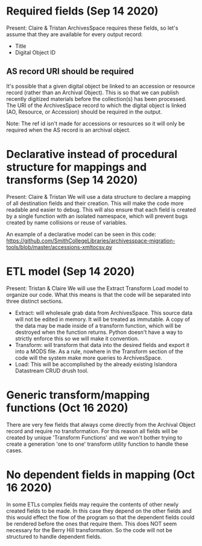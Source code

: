 # Required fields (Sep 14 2020)
Present: Claire & Tristan
ArchivesSpace requires these fields, so let's assume that they are available for every output record:

- Title
- Digital Object ID

## AS record URI should be required
It's possible that a given digital object be linked to an accession or resource record (rather than an Archival Object). This is so that we can publish recently digitized materials before the collection(s) has been processed.
The URI of the ArchivesSpace record to which the digital object is linked (AO, Resource, or Accession) should be required in the output.

Note: The ref id isn't made for accessions or resources so it will only be required when the AS record is an archival object.

# Declarative instead of procedural structure for mappings and transforms (Sep 14 2020)
Present: Claire & Tristan
We will use a data structure to declare a mapping of all destination fields and their creation. This will make the code more readable and easier to debug. This will also ensure that each field is created by a single function with an isolated namespace, which will prevent bugs created by name collisions or reuse of variables.

An example of a declarative model can be seen in this code:
https://github.com/SmithCollegeLibraries/archivesspace-migration-tools/blob/master/accessions-xmltocsv.py

# ETL model (Sep 14 2020)
Present: Tristan & Claire
We will use the Extract Transform Load model to organize our code. What this means is that the code will be separated into three distinct sections.

- Extract: will wholesale grab data from ArchivesSpace. This source data will not be edited in memory. It will be treated as immutable. A copy of the data may be made inside of a transform function, which will be destroyed when the function returns. Python doesn't have a way to strictly enforce this so we will make it convention.
- Transform: will transform that data into the desired fields and export it into a MODS file. As a rule, nowhere in the Transform section of the code will the system make more queries to ArchivesSpace.
- Load: This will be accomplished by the already existing Islandora Datastream CRUD drush tool.

# Generic transform/mapping functions (Oct 16 2020)
There are very few fields that always come directly from the Archival Object record and require no transformation. For this reason all fields will be created by unique 'Transform Functions' and we won't bother trying to create a generation 'one to one' transform utility function to handle these cases.

# No dependent fields in mapping (Oct 16 2020)
In some ETLs complex fields may require the contents of other newly created fields to be made. In this case they depend on the other fields and this would effect the flow of the program so that the dependent fields could be rendered before the ones that require them. This does NOT seem necessary for the Berry Hill transformation. So the code will not be structured to handle dependent fields.
